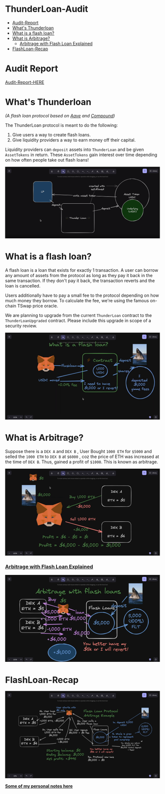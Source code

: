 # ThunderLoan-Audit

- [Audit-Report](#audit-report-here)
- [What's Thunderloan](#whats-thunderloan)
- [What is a flash loan?](#what-is-a-flash-loan)
- [What is Arbitrage?](#what-is-arbitrage)
  - [Arbitrage with Flash Loan Explained](#arbitrage-with-flash-loan-explained)
- [FlashLoan-Recap](#flashloan-recap)


# Audit Report 

[Audit-Report-HERE](audit-data/report.pdf)

# What's Thunderloan
*(A flash loan protocol based on [Aave](https://aave.com/) and [Compound](https://compound.finance/))*

The ThunderLoan protocol is meant to do the following:

1. Give users a way to create flash loans.
2. Give liquidity providers a way to earn money off their capital.

Liquidity providers can `deposit` assets into `ThunderLoan` and be given `AssetTokens` in return. These `AssetTokens` gain interest over time depending on how often people take out flash loans!

![Working](audit-data/daigrams/Thunder-Loan-daigram.png)


# What is a flash loan? 

A flash loan is a loan that exists for exactly 1 transaction. A user can borrow any amount of assets from the protocol as long as they pay it back in the same transaction. If they don't pay it back, the transaction reverts and the loan is cancelled.

Users additionally have to pay a small fee to the protocol depending on how much money they borrow. To calculate the fee, we're using the famous on-chain TSwap price oracle.

We are planning to upgrade from the current `ThunderLoan` contract to the `ThunderLoanUpgraded` contract. Please include this upgrade in scope of a security review. 


![FlashLoan-Explained](audit-data/daigrams/flash-loan.png)


# What is Arbitrage?

Suppose there is a `DEX A` and `DEX B` , User Bought `1000 ETH` for `$5000` and selled the `1000 ETH` to `DEX B` at `$6000` , coz the price of ETH was increased at the time of `DEX B`. Thus, gained a profit of `$1000`. This is known as arbitrage.

![arbitrage](audit-data/daigrams/arbitrage-flash-loan.png)

### <ins>Arbitrage with Flash Loan Explained</ins>

![arbitrage-w-flashloan](audit-data/daigrams/arbitrage-with-flash-loan.png)


# FlashLoan-Recap

![flashloan-recap](audit-data/daigrams/flash-loans-recap.png)

<ins>**Some of my personal notes [here](./.notes.md)**</ins>
